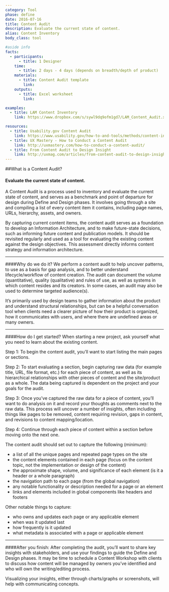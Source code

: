 ```yaml
---
category: Tool
phase: define
date: 2016-07-16
title: Content Audit
description: Evaluate the current state of content.
alias: Content Inventory
body_class: tool

#aside info
facts:
  - participants:
      - title: 1 Designer
    time:
      - title: 2 days - 4 days (depends on breadth/depth of product)
    materials:
      - title: Content Audit template
        link:
    outputs:
      - title: Excel worksheet
        link:

examples:
  - title: LAM Content Inventory
    link: https://www.dropbox.com/s/sywl9dq9ofm1gd7/LAM_Content_Audit.xls?dl=0

resources:
  - title: Usability.gov Content Audit
    link: https://www.usability.gov/how-to-and-tools/methods/content-inventory.html
  - title: UX Mastery - How to Conduct a Content Audit
    link: http://uxmastery.com/how-to-conduct-a-content-audit/
  - title: From Content Audit to Design Insight
    link: http://uxmag.com/articles/from-content-audit-to-design-insight
---
```


##What is a Content Audit?
<h4 class="description">Evaluate the current state of content.</h4>

A Content Audit is a process used to inventory and evaluate the current state of content, and serves as a benchmark and point of departure for design during Define and Design phases. It involves going through a site and compiling a list of every content item it contains, including page names, URLs, hierarchy, assets, and owners.

By capturing current content items, the content audit serves as a foundation to develop an Information Architecture, and to make future-state decisions, such as informing future content and publication models. It should be revisited regularly and used as a tool for evaluating the existing content against the design objectives. This assessment directly informs content strategy and information architecture.

<hr />

####Why do we do it?
We perform a content audit to help uncover patterns, to use as a basis for gap analysis, and to better understand lifecycle/workflow of content creation. The audit can document the volume (quantitative), quality (qualitative) and rules of use, as well as systems in which content resides and its creators. In some cases, an audit may also be used to determine targeted audience(s).

It’s primarily used by design teams to gather information about the product and understand structural relationships, but can be a helpful conversation tool when clients need a clearer picture of how their product is organized, how it communicates with users, and where there are undefined areas or many owners.

<hr />

####How do I get started?
When starting a new project, ask yourself what you need to learn about the existing content.

Step 1: To begin the content audit, you’ll want to start listing the main pages or sections.

Step 2: To start evaluating a section, begin capturing raw data (for example title, URL, file format, etc.) for each piece of content, as well as its hierarchical relationships with other pieces of content and the site/product as a whole. The data being captured is dependent on the project and your goals for the audit.

Step 3: Once you’ve captured the raw data for a piece of content, you’ll want to do analysis on it and record your thoughts as comments next to the raw data. This process will uncover a number of insights, often including things like pages to be removed, content requiring revision, gaps in content, and revisions to content mapping/location.

Step 4: Continue through each piece of content within a section before moving onto the next one.

The content audit should set out to capture the following (minimum):

- a list of all the unique pages and repeated page types on the site
- the content elements contained in each page (focus on the content topic, not the implementation or design of the content)
- the approximate shape, volume, and significance of each element (is it a header or a whole paragraph)
- the navigation path to each page (from the global navigation)
- any notable functionality or description needed for a page or an element
- links and elements included in global components like headers and footers

Other notable things to capture:

- who owns and updates each page or any applicable element
- when was it updated last
- how frequently is it updated
- what metadata is associated with a page or applicable element



<hr />

####After you finish:
After completing the audit, you’ll want to share key insights with stakeholders, and use your findings to guide the Define and Design phases. It may be time to schedule a Content Workshop with clients to discuss how content will be managed by owners you’ve identified and who will own the writing/editing process.

Visualizing your insights, either through charts/graphs or screenshots, will help with communicating concepts.
